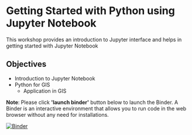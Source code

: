 # Getting Started with Python using Jupyter Notebook

This workshop provides an introduction to Jupyter interface and helps in getting started with Jupyter Notebook


## **Objectives**
 * Introduction to Jupyter Notebook
 * Python for GIS
    * Application in GIS
  
 **Note**: Please click **'launch binder'** button below to launch the Binder. A Binder is an interactive environment that allows you to run code in the web browser without any need for installations. <br>
 
[![Binder](https://mybinder.org/badge_logo.svg)](https://mybinder.org/v2/gh/The-CEAS-Library/GIS.git/master)
